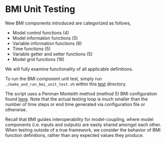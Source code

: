 # BMI Unit Testing
New BMI components introduced are categorized as follows,  
- Model control functions (4)
- Model information functions (5)
- Variable information functions (6)
- Time functions (5)
- Variable getter and setter functions (5)
- Model grid functions (16)

We will fully examine functionality of all applicable definitions.

To run the BMI component unit test, simply run `./make_and_run_bmi_unit_test.sh` within this [test](./make_and_run_bmi_unit_test.sh) directory. 

The script uses a Penman Monteith method (method 5) BMI configuration found [here](/./configs/pet_config_bmi_unit_test.txt).
Note that the actual testing loop is much smaller than the number of time steps or end time generated via configuration file or otherwise.

Recall that BMI guides interoperability for model-coupling, where model components (i.e. inputs and outputs) are easily shared amongst each other.
When testing outside of a true framework, we consider the behavior of BMI function definitions, rather than any expected values they produce.